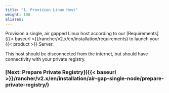 ```yaml
---
title: "1. Provision Linux Host"
weight: 100
aliases:
---
```


Provision a single, air gapped Linux host according to our [Requirements]({{< baseurl >}}/rancher/v2.x/en/installation/requirements) to launch your {{< product >}} Server.

This host should be disconnected from the internet, but should have connectivity with your private registry.

### [Next: Prepare Private Registry]({{< baseurl >}}/rancher/v2.x/en/installation/air-gap-single-node/prepare-private-registry/)
